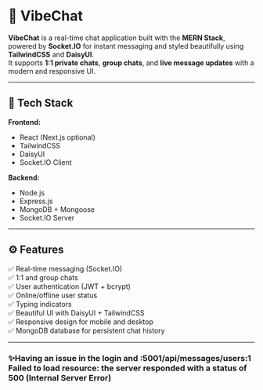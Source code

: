 # 💬 VibeChat

**VibeChat** is a real-time chat application built with the **MERN Stack**, powered by **Socket.IO** for instant messaging and styled beautifully using **TailwindCSS** and **DaisyUI**.  
It supports **1:1 private chats**, **group chats**, and **live message updates** with a modern and responsive UI.

---

## 🚀 Tech Stack

**Frontend:**  
- React (Next.js optional)  
- TailwindCSS  
- DaisyUI  
- Socket.IO Client  

**Backend:**  
- Node.js  
- Express.js  
- MongoDB + Mongoose  
- Socket.IO Server  

---

## ⚙️ Features

✅ Real-time messaging (Socket.IO)  
✅ 1:1 and group chats  
✅ User authentication (JWT + bcrypt)  
✅ Online/offline user status  
✅ Typing indicators  
✅ Beautiful UI with DaisyUI + TailwindCSS  
✅ Responsive design for mobile and desktop  
✅ MongoDB database for persistent chat history  

---

### ✨Having an issue in the login and :5001/api/messages/users:1   Failed to load resource: the server responded with a status of 500 (Internal Server Error)



